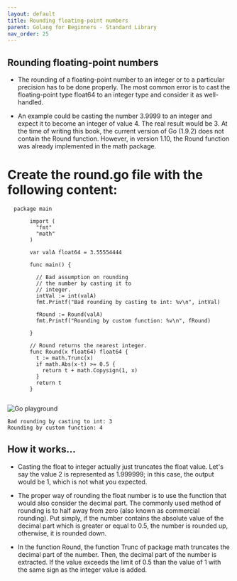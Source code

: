 ```yaml
---
layout: default
title: Rounding floating-point numbers
parent: Golang for Beginners - Standard Library
nav_order: 25
---
```


## Rounding floating-point numbers

- The rounding of a floating-point number to an integer or to a particular precision has to be done properly. The most common error is to cast the floating-point type float64 to an integer type and consider it as well-handled.

- An example could be casting the number 3.9999 to an integer and expect it to become an integer of value 4. The real result would be 3. At the time of writing this book, the current version of Go (1.9.2) does not contain the Round function. However, in version 1.10, 
the Round function was already implemented in the math package.

# Create the round.go file with the following content:

 ```
   package main

        import (
          "fmt"
          "math"
        )

        var valA float64 = 3.55554444

        func main() {

          // Bad assumption on rounding
          // the number by casting it to
          // integer.
          intVal := int(valA)
          fmt.Printf("Bad rounding by casting to int: %v\n", intVal)

          fRound := Round(valA)
          fmt.Printf("Rounding by custom function: %v\n", fRound)

        }

        // Round returns the nearest integer.
        func Round(x float64) float64 {
          t := math.Trunc(x)
          if math.Abs(x-t) >= 0.5 {
            return t + math.Copysign(1, x)
          }
          return t
        }


```
![Go playground](https://play.golang.org/p/j-f8JD-kRDY)

```
Bad rounding by casting to int: 3
Rounding by custom function: 4
```
## How it works...

- Casting the float to integer actually just truncates the float value. Let's say the value 2 is represented as 1.999999; in this case, the output would be 1, which is not what you expected.

- The proper way of rounding the float number is to use the function that would also consider the decimal part. The commonly used method of rounding is to half away from zero (also known as commercial rounding). Put simply, if the number contains the absolute value of the decimal part which is greater or equal to 0.5, the number is rounded up, otherwise, it is rounded down.

- In the function Round, the function Trunc of package math truncates the decimal part of the number. Then, the decimal part of the number is extracted. If the value exceeds the limit of 0.5 than the value of 1 with the same sign as the integer value is added.
